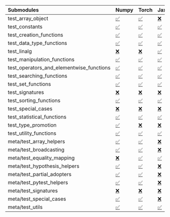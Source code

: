 | Submodules                               | Numpy                                                                                                                           | Torch                                                                                                                           | Jax                                                                                                                             | Tensorflow                                                                                                                      |
|:-----------------------------------------|:--------------------------------------------------------------------------------------------------------------------------------|:--------------------------------------------------------------------------------------------------------------------------------|:--------------------------------------------------------------------------------------------------------------------------------|:--------------------------------------------------------------------------------------------------------------------------------|
| test_array_object                        | <a href="https://github.com/unifyai/ivy/runs/8254085065?check_suite_focus=true" rel="noopener noreferrer" target="_blank">✅</a> | <a href="https://github.com/unifyai/ivy/runs/8254089110?check_suite_focus=true" rel="noopener noreferrer" target="_blank">✅</a> | <a href="https://github.com/unifyai/ivy/runs/8254092532?check_suite_focus=true" rel="noopener noreferrer" target="_blank">❌</a> | <a href="https://github.com/unifyai/ivy/runs/8254096252?check_suite_focus=true" rel="noopener noreferrer" target="_blank">✅</a> |
| test_constants                           | <a href="https://github.com/unifyai/ivy/runs/8254085243?check_suite_focus=true" rel="noopener noreferrer" target="_blank">✅</a> | <a href="https://github.com/unifyai/ivy/runs/8254089260?check_suite_focus=true" rel="noopener noreferrer" target="_blank">✅</a> | <a href="https://github.com/unifyai/ivy/runs/8254092712?check_suite_focus=true" rel="noopener noreferrer" target="_blank">✅</a> | <a href="https://github.com/unifyai/ivy/runs/8254096420?check_suite_focus=true" rel="noopener noreferrer" target="_blank">✅</a> |
| test_creation_functions                  | <a href="https://github.com/unifyai/ivy/runs/8254085458?check_suite_focus=true" rel="noopener noreferrer" target="_blank">✅</a> | <a href="https://github.com/unifyai/ivy/runs/8254089412?check_suite_focus=true" rel="noopener noreferrer" target="_blank">✅</a> | <a href="https://github.com/unifyai/ivy/runs/8254092887?check_suite_focus=true" rel="noopener noreferrer" target="_blank">✅</a> | <a href="https://github.com/unifyai/ivy/runs/8254096571?check_suite_focus=true" rel="noopener noreferrer" target="_blank">✅</a> |
| test_data_type_functions                 | <a href="https://github.com/unifyai/ivy/runs/8254085578?check_suite_focus=true" rel="noopener noreferrer" target="_blank">✅</a> | <a href="https://github.com/unifyai/ivy/runs/8254089556?check_suite_focus=true" rel="noopener noreferrer" target="_blank">✅</a> | <a href="https://github.com/unifyai/ivy/runs/8254093066?check_suite_focus=true" rel="noopener noreferrer" target="_blank">✅</a> | <a href="https://github.com/unifyai/ivy/runs/8254096720?check_suite_focus=true" rel="noopener noreferrer" target="_blank">✅</a> |
| test_linalg                              | <a href="https://github.com/unifyai/ivy/runs/8254085736?check_suite_focus=true" rel="noopener noreferrer" target="_blank">❌</a> | <a href="https://github.com/unifyai/ivy/runs/8254089678?check_suite_focus=true" rel="noopener noreferrer" target="_blank">❌</a> | <a href="https://github.com/unifyai/ivy/runs/8254093197?check_suite_focus=true" rel="noopener noreferrer" target="_blank">✅</a> | <a href="https://github.com/unifyai/ivy/runs/8254096889?check_suite_focus=true" rel="noopener noreferrer" target="_blank">❌</a> |
| test_manipulation_functions              | <a href="https://github.com/unifyai/ivy/runs/8254085900?check_suite_focus=true" rel="noopener noreferrer" target="_blank">✅</a> | <a href="https://github.com/unifyai/ivy/runs/8254089855?check_suite_focus=true" rel="noopener noreferrer" target="_blank">✅</a> | <a href="https://github.com/unifyai/ivy/runs/8254093340?check_suite_focus=true" rel="noopener noreferrer" target="_blank">✅</a> | <a href="https://github.com/unifyai/ivy/runs/8254097057?check_suite_focus=true" rel="noopener noreferrer" target="_blank">✅</a> |
| test_operators_and_elementwise_functions | <a href="https://github.com/unifyai/ivy/runs/8254086072?check_suite_focus=true" rel="noopener noreferrer" target="_blank">✅</a> | <a href="https://github.com/unifyai/ivy/runs/8254090000?check_suite_focus=true" rel="noopener noreferrer" target="_blank">✅</a> | <a href="https://github.com/unifyai/ivy/runs/8254093465?check_suite_focus=true" rel="noopener noreferrer" target="_blank">✅</a> | <a href="https://github.com/unifyai/ivy/runs/8254097213?check_suite_focus=true" rel="noopener noreferrer" target="_blank">✅</a> |
| test_searching_functions                 | <a href="https://github.com/unifyai/ivy/runs/8254086244?check_suite_focus=true" rel="noopener noreferrer" target="_blank">✅</a> | <a href="https://github.com/unifyai/ivy/runs/8254090141?check_suite_focus=true" rel="noopener noreferrer" target="_blank">✅</a> | <a href="https://github.com/unifyai/ivy/runs/8254093581?check_suite_focus=true" rel="noopener noreferrer" target="_blank">✅</a> | <a href="https://github.com/unifyai/ivy/runs/8254097374?check_suite_focus=true" rel="noopener noreferrer" target="_blank">✅</a> |
| test_set_functions                       | <a href="https://github.com/unifyai/ivy/runs/8254086388?check_suite_focus=true" rel="noopener noreferrer" target="_blank">✅</a> | <a href="https://github.com/unifyai/ivy/runs/8254090244?check_suite_focus=true" rel="noopener noreferrer" target="_blank">✅</a> | <a href="https://github.com/unifyai/ivy/runs/8254093696?check_suite_focus=true" rel="noopener noreferrer" target="_blank">✅</a> | <a href="https://github.com/unifyai/ivy/runs/8254097556?check_suite_focus=true" rel="noopener noreferrer" target="_blank">✅</a> |
| test_signatures                          | <a href="https://github.com/unifyai/ivy/runs/8254086557?check_suite_focus=true" rel="noopener noreferrer" target="_blank">❌</a> | <a href="https://github.com/unifyai/ivy/runs/8254090352?check_suite_focus=true" rel="noopener noreferrer" target="_blank">❌</a> | <a href="https://github.com/unifyai/ivy/runs/8254093837?check_suite_focus=true" rel="noopener noreferrer" target="_blank">❌</a> | <a href="https://github.com/unifyai/ivy/runs/8254097727?check_suite_focus=true" rel="noopener noreferrer" target="_blank">❌</a> |
| test_sorting_functions                   | <a href="https://github.com/unifyai/ivy/runs/8254086814?check_suite_focus=true" rel="noopener noreferrer" target="_blank">✅</a> | <a href="https://github.com/unifyai/ivy/runs/8254090490?check_suite_focus=true" rel="noopener noreferrer" target="_blank">✅</a> | <a href="https://github.com/unifyai/ivy/runs/8254094000?check_suite_focus=true" rel="noopener noreferrer" target="_blank">✅</a> | <a href="https://github.com/unifyai/ivy/runs/8254097885?check_suite_focus=true" rel="noopener noreferrer" target="_blank">✅</a> |
| test_special_cases                       | <a href="https://github.com/unifyai/ivy/runs/8254086966?check_suite_focus=true" rel="noopener noreferrer" target="_blank">❌</a> | <a href="https://github.com/unifyai/ivy/runs/8254090665?check_suite_focus=true" rel="noopener noreferrer" target="_blank">❌</a> | <a href="https://github.com/unifyai/ivy/runs/8254094219?check_suite_focus=true" rel="noopener noreferrer" target="_blank">❌</a> | <a href="https://github.com/unifyai/ivy/runs/8254098045?check_suite_focus=true" rel="noopener noreferrer" target="_blank">❌</a> |
| test_statistical_functions               | <a href="https://github.com/unifyai/ivy/runs/8254087221?check_suite_focus=true" rel="noopener noreferrer" target="_blank">✅</a> | <a href="https://github.com/unifyai/ivy/runs/8254090774?check_suite_focus=true" rel="noopener noreferrer" target="_blank">✅</a> | <a href="https://github.com/unifyai/ivy/runs/8254094453?check_suite_focus=true" rel="noopener noreferrer" target="_blank">✅</a> | <a href="https://github.com/unifyai/ivy/runs/8254098174?check_suite_focus=true" rel="noopener noreferrer" target="_blank">❌</a> |
| test_type_promotion                      | <a href="https://github.com/unifyai/ivy/runs/8254087467?check_suite_focus=true" rel="noopener noreferrer" target="_blank">✅</a> | <a href="https://github.com/unifyai/ivy/runs/8254090904?check_suite_focus=true" rel="noopener noreferrer" target="_blank">❌</a> | <a href="https://github.com/unifyai/ivy/runs/8254094693?check_suite_focus=true" rel="noopener noreferrer" target="_blank">❌</a> | <a href="https://github.com/unifyai/ivy/runs/8254098335?check_suite_focus=true" rel="noopener noreferrer" target="_blank">❌</a> |
| test_utility_functions                   | <a href="https://github.com/unifyai/ivy/runs/8254087611?check_suite_focus=true" rel="noopener noreferrer" target="_blank">✅</a> | <a href="https://github.com/unifyai/ivy/runs/8254091034?check_suite_focus=true" rel="noopener noreferrer" target="_blank">✅</a> | <a href="https://github.com/unifyai/ivy/runs/8254094822?check_suite_focus=true" rel="noopener noreferrer" target="_blank">✅</a> | <a href="https://github.com/unifyai/ivy/runs/8254098530?check_suite_focus=true" rel="noopener noreferrer" target="_blank">✅</a> |
| meta/test_array_helpers                  | <a href="https://github.com/unifyai/ivy/runs/8254087791?check_suite_focus=true" rel="noopener noreferrer" target="_blank">✅</a> | <a href="https://github.com/unifyai/ivy/runs/8254091168?check_suite_focus=true" rel="noopener noreferrer" target="_blank">✅</a> | <a href="https://github.com/unifyai/ivy/runs/8254094937?check_suite_focus=true" rel="noopener noreferrer" target="_blank">❌</a> | <a href="https://github.com/unifyai/ivy/runs/8254098729?check_suite_focus=true" rel="noopener noreferrer" target="_blank">✅</a> |
| meta/test_broadcasting                   | <a href="https://github.com/unifyai/ivy/runs/8254087942?check_suite_focus=true" rel="noopener noreferrer" target="_blank">✅</a> | <a href="https://github.com/unifyai/ivy/runs/8254091285?check_suite_focus=true" rel="noopener noreferrer" target="_blank">✅</a> | <a href="https://github.com/unifyai/ivy/runs/8254095090?check_suite_focus=true" rel="noopener noreferrer" target="_blank">❌</a> | <a href="https://github.com/unifyai/ivy/runs/8254098941?check_suite_focus=true" rel="noopener noreferrer" target="_blank">✅</a> |
| meta/test_equality_mapping               | <a href="https://github.com/unifyai/ivy/runs/8254088085?check_suite_focus=true" rel="noopener noreferrer" target="_blank">❌</a> | <a href="https://github.com/unifyai/ivy/runs/8254091431?check_suite_focus=true" rel="noopener noreferrer" target="_blank">✅</a> | <a href="https://github.com/unifyai/ivy/runs/8254095288?check_suite_focus=true" rel="noopener noreferrer" target="_blank">✅</a> | <a href="https://github.com/unifyai/ivy/runs/8254099098?check_suite_focus=true" rel="noopener noreferrer" target="_blank">✅</a> |
| meta/test_hypothesis_helpers             | <a href="https://github.com/unifyai/ivy/runs/8254088242?check_suite_focus=true" rel="noopener noreferrer" target="_blank">✅</a> | <a href="https://github.com/unifyai/ivy/runs/8254091559?check_suite_focus=true" rel="noopener noreferrer" target="_blank">✅</a> | <a href="https://github.com/unifyai/ivy/runs/8254095386?check_suite_focus=true" rel="noopener noreferrer" target="_blank">❌</a> | <a href="https://github.com/unifyai/ivy/runs/8254099222?check_suite_focus=true" rel="noopener noreferrer" target="_blank">✅</a> |
| meta/test_partial_adopters               | <a href="https://github.com/unifyai/ivy/runs/8254088384?check_suite_focus=true" rel="noopener noreferrer" target="_blank">✅</a> | <a href="https://github.com/unifyai/ivy/runs/8254091684?check_suite_focus=true" rel="noopener noreferrer" target="_blank">✅</a> | <a href="https://github.com/unifyai/ivy/runs/8254095494?check_suite_focus=true" rel="noopener noreferrer" target="_blank">❌</a> | <a href="https://github.com/unifyai/ivy/runs/8254099362?check_suite_focus=true" rel="noopener noreferrer" target="_blank">✅</a> |
| meta/test_pytest_helpers                 | <a href="https://github.com/unifyai/ivy/runs/8254088532?check_suite_focus=true" rel="noopener noreferrer" target="_blank">✅</a> | <a href="https://github.com/unifyai/ivy/runs/8254091833?check_suite_focus=true" rel="noopener noreferrer" target="_blank">✅</a> | <a href="https://github.com/unifyai/ivy/runs/8254095647?check_suite_focus=true" rel="noopener noreferrer" target="_blank">❌</a> | <a href="https://github.com/unifyai/ivy/runs/8254099485?check_suite_focus=true" rel="noopener noreferrer" target="_blank">✅</a> |
| meta/test_signatures                     | <a href="https://github.com/unifyai/ivy/runs/8254088681?check_suite_focus=true" rel="noopener noreferrer" target="_blank">❌</a> | <a href="https://github.com/unifyai/ivy/runs/8254092035?check_suite_focus=true" rel="noopener noreferrer" target="_blank">❌</a> | <a href="https://github.com/unifyai/ivy/runs/8254095812?check_suite_focus=true" rel="noopener noreferrer" target="_blank">❌</a> | <a href="https://github.com/unifyai/ivy/runs/8254099634?check_suite_focus=true" rel="noopener noreferrer" target="_blank">❌</a> |
| meta/test_special_cases                  | <a href="https://github.com/unifyai/ivy/runs/8254088814?check_suite_focus=true" rel="noopener noreferrer" target="_blank">✅</a> | <a href="https://github.com/unifyai/ivy/runs/8254092254?check_suite_focus=true" rel="noopener noreferrer" target="_blank">✅</a> | <a href="https://github.com/unifyai/ivy/runs/8254095936?check_suite_focus=true" rel="noopener noreferrer" target="_blank">❌</a> | <a href="https://github.com/unifyai/ivy/runs/8254099776?check_suite_focus=true" rel="noopener noreferrer" target="_blank">✅</a> |
| meta/test_utils                          | <a href="https://github.com/unifyai/ivy/runs/8254088971?check_suite_focus=true" rel="noopener noreferrer" target="_blank">✅</a> | <a href="https://github.com/unifyai/ivy/runs/8254092381?check_suite_focus=true" rel="noopener noreferrer" target="_blank">✅</a> | <a href="https://github.com/unifyai/ivy/runs/8254096088?check_suite_focus=true" rel="noopener noreferrer" target="_blank">✅</a> | <a href="https://github.com/unifyai/ivy/runs/8254099899?check_suite_focus=true" rel="noopener noreferrer" target="_blank">✅</a> |